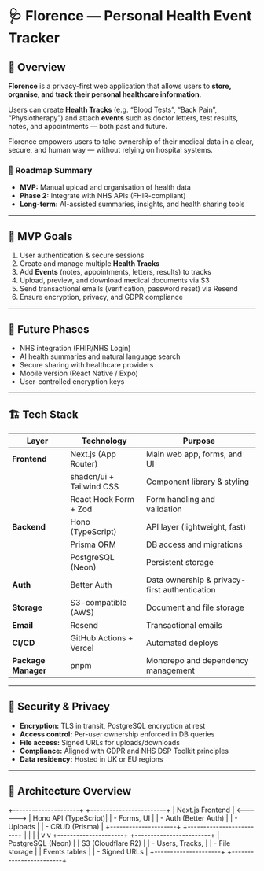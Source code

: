 # 🩺 Florence — Personal Health Event Tracker

## 📘 Overview

**Florence** is a privacy-first web application that allows users to **store, organise, and track their personal healthcare information**.

Users can create **Health Tracks** (e.g. “Blood Tests”, “Back Pain”, “Physiotherapy”) and attach **events** such as doctor letters, test results, notes, and appointments — both past and future.

Florence empowers users to take ownership of their medical data in a clear, secure, and human way — without relying on hospital systems.

### 🧭 Roadmap Summary

- **MVP:** Manual upload and organisation of health data
- **Phase 2:** Integrate with NHS APIs (FHIR-compliant)
- **Long-term:** AI-assisted summaries, insights, and health sharing tools

---

## 🚀 MVP Goals

1. User authentication & secure sessions
2. Create and manage multiple **Health Tracks**
3. Add **Events** (notes, appointments, letters, results) to tracks
4. Upload, preview, and download medical documents via S3
5. Send transactional emails (verification, password reset) via Resend
6. Ensure encryption, privacy, and GDPR compliance

---

## 🧠 Future Phases

- NHS integration (FHIR/NHS Login)
- AI health summaries and natural language search
- Secure sharing with healthcare providers
- Mobile version (React Native / Expo)
- User-controlled encryption keys

---

## 🏗️ Tech Stack

| Layer               | Technology               | Purpose                                       |
| ------------------- | ------------------------ | --------------------------------------------- |
| **Frontend**        | Next.js (App Router)     | Main web app, forms, and UI                   |
|                     | shadcn/ui + Tailwind CSS | Component library & styling                   |
|                     | React Hook Form + Zod    | Form handling and validation                  |
| **Backend**         | Hono (TypeScript)        | API layer (lightweight, fast)                 |
|                     | Prisma ORM               | DB access and migrations                      |
|                     | PostgreSQL (Neon)        | Persistent storage                            |
| **Auth**            | Better Auth              | Data ownership & privacy-first authentication |
| **Storage**         | S3-compatible (AWS)      | Document and file storage                     |
| **Email**           | Resend                   | Transactional emails                          |
| **CI/CD**           | GitHub Actions + Vercel  | Automated deploys                             |
| **Package Manager** | pnpm                     | Monorepo and dependency management            |

---

## 🔐 Security & Privacy

- **Encryption:** TLS in transit, PostgreSQL encryption at rest
- **Access control:** Per-user ownership enforced in DB queries
- **File access:** Signed URLs for uploads/downloads
- **Compliance:** Aligned with GDPR and NHS DSP Toolkit principles
- **Data residency:** Hosted in UK or EU regions

---

## 🧩 Architecture Overview

+---------------------+ +------------------------+
| Next.js Frontend | <------> | Hono API (TypeScript)|
| - Forms, UI | | - Auth (Better Auth) |
| - Uploads | | - CRUD (Prisma) |
+---------------------+ +------------------------+
| |
| |
v v
+---------------------+ +------------------------+
| PostgreSQL (Neon) | | S3 (Cloudflare R2) |
| - Users, Tracks, | | - File storage |
| Events tables | | - Signed URLs |
+---------------------+ +------------------------+
